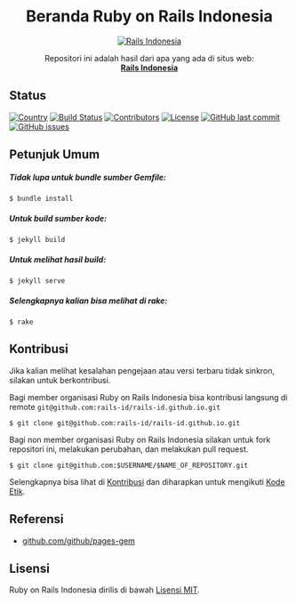 <h1 align="center">Beranda Ruby on Rails Indonesia</h1>

<p align="center">
  <a href="http://rails.id">
    <img src="https://user-images.githubusercontent.com/3952281/52688710-1c66c400-2f8a-11e9-82a9-b5827bc9ccc9.png" alt="Rails Indonesia">
  </a>
</p>

<p align="center">
  Repositori ini adalah hasil dari apa yang ada di situs web:
  <br>
  <a href="http://rails.id">
    <strong>Rails Indonesia</strong>
  </a>
</p>


## Status
[![Country](https://img.shields.io/badge/country-indonesia-blue.svg)](https://en.wikipedia.org/wiki/Indonesia)
[![Build Status](https://travis-ci.org/rails-id/rails-id.github.io.svg)](https://travis-ci.org/rails-id/rails-id.github.io)
[![Contributors](https://img.shields.io/github/contributors/rails-id/rails-id.github.io.svg)](https://github.com/rails-id/rails-id.github.io/graphs/contributors)
[![License](https://img.shields.io/github/license/rails-id/rails-id.github.io.svg)](LICENSE)
[![GitHub last commit](https://img.shields.io/github/last-commit/rails-id/rails-id.github.io.svg)](https://github.com/rails-id/rails-id.github.io/commits/master)
[![GitHub issues](https://img.shields.io/github/issues/rails-id/rails-id.github.io.svg)](https://github.com/rails-id/rails-id.github.io/issues)


## Petunjuk Umum

##### Tidak lupa untuk bundle sumber Gemfile:
```
$ bundle install
```

##### Untuk build sumber kode:
```
$ jekyll build
```

##### Untuk melihat hasil build:
```
$ jekyll serve
```

##### Selengkapnya kalian bisa melihat di rake:
```
$ rake
```


## Kontribusi

Jika kalian melihat kesalahan pengejaan atau versi terbaru tidak sinkron, silakan untuk berkontribusi.

Bagi member organisasi Ruby on Rails Indonesia bisa kontribusi langsung di remote `git@github.com:rails-id/rails-id.github.io.git`

```
$ git clone git@github.com:rails-id/rails-id.github.io.git
```

Bagi non member organisasi Ruby on Rails Indonesia silakan untuk fork repositori ini, melakukan perubahan, dan melakukan pull request.

```
$ git clone git@github.com:$USERNAME/$NAME_OF_REPOSITORY.git
```

Selengkapnya bisa lihat di [Kontribusi](CONTRIBUTING.md) dan diharapkan untuk mengikuti [Kode Etik](CODE_OF_CONDUCT.md).


## Referensi
- [github.com/github/pages-gem](https://github.com/github/pages-gem)


## Lisensi

Ruby on Rails Indonesia dirilis di bawah [Lisensi MIT](https://opensource.org/licenses/MIT).
